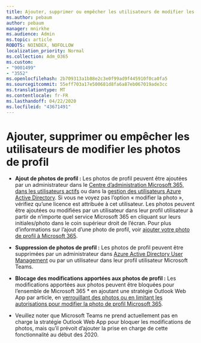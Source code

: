 ```yaml
---
title: Ajouter, supprimer ou empêcher les utilisateurs de modifier les photos de profil
ms.author: pebaum
author: pebaum
manager: mnirkhe
ms.audience: Admin
ms.topic: article
ROBOTS: NOINDEX, NOFOLLOW
localization_priority: Normal
ms.collection: Adm_O365
ms.custom:
- "9001499"
- "3552"
ms.openlocfilehash: 2b709313a1b88e2c3e0f99ad9f445910f0ca0fa5
ms.sourcegitcommit: 55eff703a17e500681d8fa6a87eb067019ade3cc
ms.translationtype: MT
ms.contentlocale: fr-FR
ms.lasthandoff: 04/22/2020
ms.locfileid: "43671491"
---
```

# <a name="add-remove-or-prevent-users-from-changing-profile-photos"></a>Ajouter, supprimer ou empêcher les utilisateurs de modifier les photos de profil

- **Ajout de photos de profil :** Les photos de profil peuvent être ajoutées par un administrateur dans le [Centre d’administration Microsoft 365, dans les utilisateurs actifs](https://admin.microsoft.com/Adminportal/Home?source=applauncher#/users) ou dans la [gestion des utilisateurs Azure Active Directory](https://portal.azure.com/#blade/Microsoft_AAD_IAM/UsersManagementMenuBlade/AllUsers).  Si vous ne voyez pas l’option « modifier la photo », vérifiez qu’une licence est attribuée à cet utilisateur. Les photos peuvent être ajoutées ou modifiées par un utilisateur dans leur profil utilisateur à partir de n’importe quel service Microsoft 365 en cliquant sur leurs initiales/photo dans le coin supérieur droit de l’écran. Pour plus d’informations sur l’ajout d’une photo de profil, voir [ajouter votre photo de profil à Microsoft 365](https://support.office.com/article/add-your-profile-photo-to-office-365-2eaf93fd-b3f1-43b9-9cdc-bdcd548435b7).

- **Suppression de photos de profil :** Les photos de profil peuvent être supprimées par un administrateur dans [Azure Active Directory User Management](https://portal.azure.com/#blade/Microsoft_AAD_IAM/UsersManagementMenuBlade/AllUsers) ou par un utilisateur dans leur profil utilisateur Microsoft Teams.

- **Blocage des modifications apportées aux photos de profil :** Les modifications apportées aux photos peuvent être bloquées pour l’ensemble de Microsoft 365 * en ajoutant une stratégie Outlook Web App par article, en [verrouillant des photos ou en limitant les autorisations pour modifier la photo de profil Microsoft 365](https://answers.microsoft.com/en-us/msoffice/forum/msoffice_o365admin-mso_manage/locking-photos-or-restricting-permissions-to/1d19ae4f-de5d-4c3d-a0ad-4b8b8ac32e3d).

* Veuillez noter que Microsoft Teams ne prend actuellement pas en charge la stratégie Outlook Web App pour bloquer les modifications de photos, mais qu’il prévoit d’ajouter la prise en charge de cette fonctionnalité au début des 2020.
